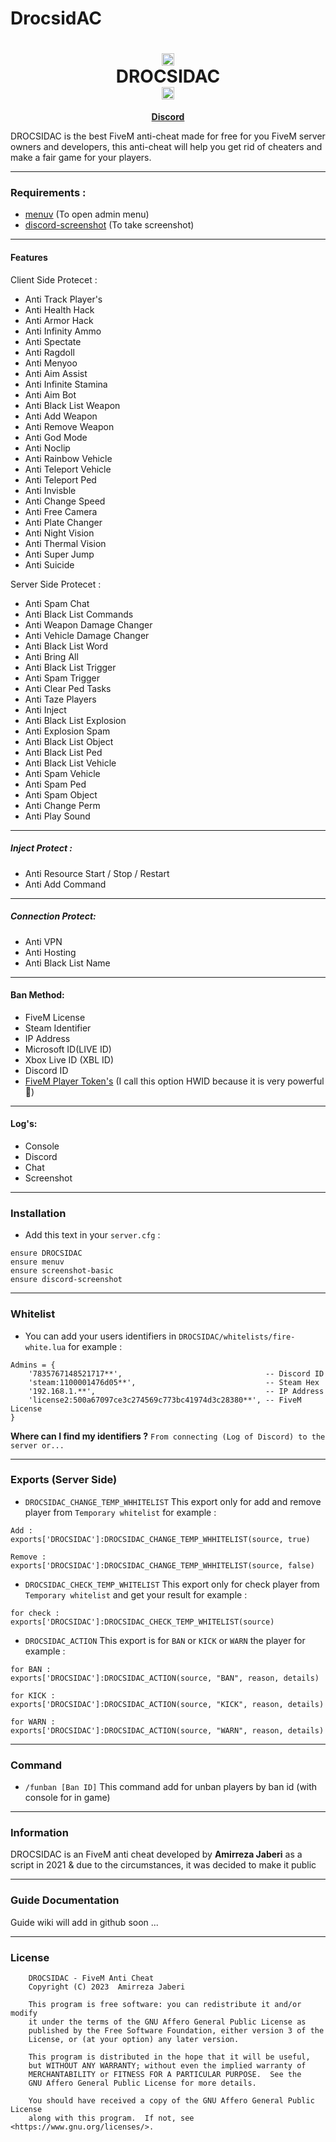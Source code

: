 # DrocsidAC
<h1 align='center'><center><img src="https://media.discordapp.net/attachments/1110602772245643317/1139991895062364230/PacificLife.gif" alt="what image shows" height="20" width="20"></center>   DROCSIDAC   <center><img src="https://media.discordapp.net/attachments/1110602772245643317/1139991895062364230/PacificLife.gif" alt="what image shows" height="20" width="20"></center></a></h1>
<p align='center'><b><a href='https://discord.gg/qZqWHvQeC8'>Discord</a></b></h5>

DROCSIDAC is the best FiveM anti-cheat made for free for you FiveM server owners and developers, this anti-cheat will help you get rid of cheaters and make a fair game for your players.

---

### Requirements :

- [menuv](https://github.com/ThymonA/menuv/releases) (To open admin menu)
- [discord-screenshot](https://github.com/jaimeadf/discord-screenshot/releases) (To take screenshot)

---

#### Features

Client Side Protecet :

- Anti Track Player's
- Anti Health Hack
- Anti Armor Hack
- Anti Infinity Ammo
- Anti Spectate
- Anti Ragdoll
- Anti Menyoo
- Anti Aim Assist
- Anti Infinite Stamina
- Anti Aim Bot
- Anti Black List Weapon
- Anti Add Weapon
- Anti Remove Weapon
- Anti God Mode
- Anti Noclip
- Anti Rainbow Vehicle
- Anti Teleport Vehicle
- Anti Teleport Ped
- Anti Invisble
- Anti Change Speed
- Anti Free Camera
- Anti Plate Changer
- Anti Night Vision
- Anti Thermal Vision
- Anti Super Jump
- Anti Suicide

Server Side Protecet :

- Anti Spam Chat
- Anti Black List Commands
- Anti Weapon Damage Changer
- Anti Vehicle Damage Changer
- Anti Black List Word
- Anti Bring All
- Anti Black List Trigger
- Anti Spam Trigger
- Anti Clear Ped Tasks
- Anti Taze Players
- Anti Inject
- Anti Black List Explosion
- Anti Explosion Spam
- Anti Black List Object
- Anti Black List Ped
- Anti Black List Vehicle
- Anti Spam Vehicle
- Anti Spam Ped
- Anti Spam Object
- Anti Change Perm
- Anti Play Sound

---

##### Inject Protect :

- Anti Resource Start / Stop / Restart
- Anti Add Command

---

##### Connection Protect:

- Anti VPN
- Anti Hosting
- Anti Black List Name

---

#### Ban Method:

- FiveM License
- Steam Identifier
- IP Address
- Microsoft ID(LIVE ID)
- Xbox Live ID (XBL ID)
- Discord ID
- [FiveM Player Token's](https://docs.fivem.net/natives/?_0x54C06897) (I call this option HWID because it is very powerful 💪)

---

#### Log's:

- Console
- Discord
- Chat
- Screenshot

---

### Installation

- Add this text in your `server.cfg` :

```
ensure DROCSIDAC
ensure menuv
ensure screenshot-basic
ensure discord-screenshot
```

---

### Whitelist

- You can add your users identifiers in `DROCSIDAC/whitelists/fire-white.lua`
  for example :

```
Admins = {
    '7835767148521717**',                                -- Discord ID
    'steam:1100001476d05**',                             -- Steam Hex
    '192.168.1.**',                                      -- IP Address
    'license2:500a67097ce3c274569c773bc41974d3c28380**', -- FiveM License
}
```

**Where can I find my identifiers ?** `From connecting (Log of Discord) to the server or...`

---

### Exports (Server Side)

- `DROCSIDAC_CHANGE_TEMP_WHHITELIST` This export only for add and remove player from `Temporary whitelist`
  for example :

```
Add :
exports['DROCSIDAC']:DROCSIDAC_CHANGE_TEMP_WHHITELIST(source, true)

Remove :
exports['DROCSIDAC']:DROCSIDAC_CHANGE_TEMP_WHHITELIST(source, false)
```

- `DROCSIDAC_CHECK_TEMP_WHITELIST` This export only for check player from `Temporary whitelist` and get your result
  for example :

```
for check :
exports['DROCSIDAC']:DROCSIDAC_CHECK_TEMP_WHITELIST(source)
```

- `DROCSIDAC_ACTION` This export is for `BAN` or `KICK` or `WARN` the player
  for example :

```
for BAN :
exports['DROCSIDAC']:DROCSIDAC_ACTION(source, "BAN", reason, details)

for KICK :
exports['DROCSIDAC']:DROCSIDAC_ACTION(source, "KICK", reason, details)

for WARN :
exports['DROCSIDAC']:DROCSIDAC_ACTION(source, "WARN", reason, details)
```

---

### Command

- `/funban [Ban ID]` This command add for unban players by ban id (with console for in game)

---

### Information

DROCSIDAC is an FiveM anti cheat developed by **Amirreza Jaberi** as a script in 2021 & due to the circumstances, it was decided to make it public

---

### Guide Documentation

Guide wiki will add in github soon ...

---

### License

```
    DROCSIDAC - FiveM Anti Cheat
    Copyright (C) 2023  Amirreza Jaberi

    This program is free software: you can redistribute it and/or modify
    it under the terms of the GNU Affero General Public License as
    published by the Free Software Foundation, either version 3 of the
    License, or (at your option) any later version.

    This program is distributed in the hope that it will be useful,
    but WITHOUT ANY WARRANTY; without even the implied warranty of
    MERCHANTABILITY or FITNESS FOR A PARTICULAR PURPOSE.  See the
    GNU Affero General Public License for more details.

    You should have received a copy of the GNU Affero General Public License
    along with this program.  If not, see <https://www.gnu.org/licenses/>.
```
